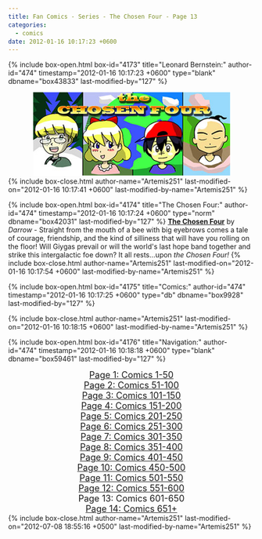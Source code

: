 ```yaml
---
title: Fan Comics - Series - The Chosen Four - Page 13
categories:
  - comics
date: 2012-01-16 10:17:23 +0600
---
```

{% include box-open.html box-id="4173" title="Leonard Bernstein:" author-id="474" timestamp="2012-01-16 10:17:23 +0600" type="blank" dbname="box43833" last-modified-by="127" %}
<center>
<img src="/comics/series/chosenfour/chosenfourbanner.jpg" />
</center>
{% include box-close.html author-name="Artemis251" last-modified-on="2012-01-16 10:17:41 +0600" last-modified-by-name="Artemis251" %}

{% include box-open.html box-id="4174" title="The Chosen Four:" author-id="474" timestamp="2012-01-16 10:17:24 +0600" type="norm" dbname="box42031" last-modified-by="127" %}
<b><u>The Chosen Four</u></b> by <i>Darrow</i> - Straight from the mouth of a bee with big eyebrows comes a tale of courage, friendship, and the kind of silliness that will have you rolling on the floor!  Will Giygas prevail or will the world's last hope band together and strike this intergalactic foe down?  It all rests...upon <i>the Chosen Four!</i>
{% include box-close.html author-name="Artemis251" last-modified-on="2012-01-16 10:17:54 +0600" last-modified-by-name="Artemis251" %}

{% include box-open.html box-id="4175" title="Comics:" author-id="474" timestamp="2012-01-16 10:17:25 +0600" type="db" dbname="box9928" last-modified-by="127" %}
<center><navigator search="`Content` LIKE 'Darrow%'" display="no" quantity="50" start="600" section="description" /><displaytor mode="twocolumnlist" /></center>
{% include box-close.html author-name="Artemis251" last-modified-on="2012-01-16 10:18:15 +0600" last-modified-by-name="Artemis251" %}

{% include box-open.html box-id="4176" title="Navigation:" author-id="474" timestamp="2012-01-16 10:18:18 +0600" type="blank" dbname="box59461" last-modified-by="127" %}
<center>
<a href="http://starmen.net/comics/series/chosenfour/index.php"><font size="4">Page 1: Comics 1-50</font></a><br />
<a href="http://starmen.net/comics/series/chosenfour/index2.php"><font size="4">Page 2: Comics 51-100</font></a><br />
<a href="http://starmen.net/comics/series/chosenfour/index3.php"><font size="4">Page 3: Comics 101-150</font></a><br />
<a href="http://starmen.net/comics/series/chosenfour/index4.php"><font size="4">Page 4: Comics 151-200</font></a><br />
<a href="http://starmen.net/comics/series/chosenfour/index5.php"><font size="4">Page 5: Comics 201-250</font></a><br />
<a href="http://starmen.net/comics/series/chosenfour/index6.php"><font size="4">Page 6: Comics 251-300</font></a>
<br /><a href="http://starmen.net/comics/series/chosenfour/index7.php"><font size="4">Page 7: Comics 301-350</font></a>
<br /><a href="http://starmen.net/comics/series/chosenfour/index8.php"><font size="4">Page 8: Comics 351-400</font></a>
<br /><a href="http://starmen.net/comics/series/chosenfour/index9.php"><font size="4">Page 9: Comics 401-450</font></a>
<br /><a href="http://starmen.net/comics/series/chosenfour/index10.php"><font size="4">Page 10: Comics 450-500</font></a>
<br /><a href="http://starmen.net/comics/series/chosenfour/index11.php"><font size="4">Page 11: Comics 501-550</font></a>
<br /><a href="http://starmen.net/comics/series/chosenfour/index12.php"><font size="4">Page 12: Comics 551-600</font></a>
<br /><font size="4">Page 13: Comics 601-650</font>
<br /><a href="http://starmen.net/comics/series/chosenfour/index14.php"><font size="4">Page 14: Comics 651+</font></a>
<!--
<br /><a href="http://starmen.net/comics/series/chosenfour/index10.php"><font size="4">Page 10: Comics 301+</font></a>
-->
</center>
{% include box-close.html author-name="Artemis251" last-modified-on="2012-07-08 18:55:16 +0500" last-modified-by-name="Artemis251" %}

